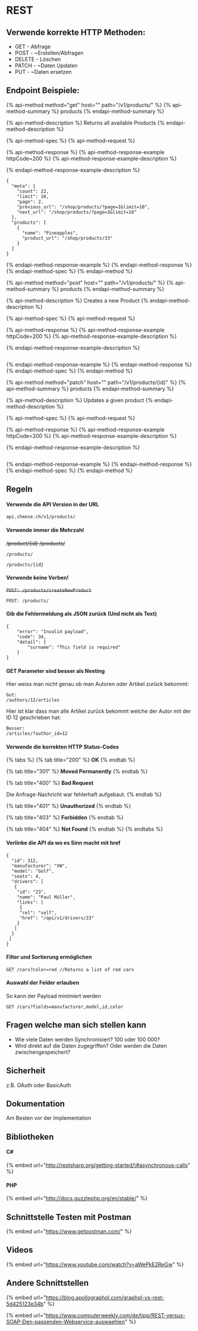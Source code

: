 # REST

## Verwende korrekte HTTP Methoden:

* GET - Abfrage 
* POST - ~Erstellen/Abfragen 
* DELETE - Löschen 
* PATCH - ~Daten Updaten 
* PUT - ~Daten ersetzen

## Endpoint Beispiele:

{% api-method method="get" host="" path="/v1/products/" %}
{% api-method-summary %}
products
{% endapi-method-summary %}

{% api-method-description %}
Returns all available Products
{% endapi-method-description %}

{% api-method-spec %}
{% api-method-request %}

{% api-method-response %}
{% api-method-response-example httpCode=200 %}
{% api-method-response-example-description %}

{% endapi-method-response-example-description %}

```
{
  "meta": {
    "count": 22,
    "limit": 10,
    "page": 2,
    "previous_url": "/shop/products/?page=1&limit=10",
    "next_url": "/shop/products/?page=3&limit=10"
  },
  "products": [
    {
      "name": "Pineapples",
      "product_url": "/shop/products/33"
    }
  ]
}
```
{% endapi-method-response-example %}
{% endapi-method-response %}
{% endapi-method-spec %}
{% endapi-method %}

{% api-method method="post" host="" path="/v1/products/" %}
{% api-method-summary %}
products
{% endapi-method-summary %}

{% api-method-description %}
Creates a new Product
{% endapi-method-description %}

{% api-method-spec %}
{% api-method-request %}

{% api-method-response %}
{% api-method-response-example httpCode=200 %}
{% api-method-response-example-description %}

{% endapi-method-response-example-description %}

```

```
{% endapi-method-response-example %}
{% endapi-method-response %}
{% endapi-method-spec %}
{% endapi-method %}

{% api-method method="patch" host="" path="/v1/products/{id}" %}
{% api-method-summary %}
products
{% endapi-method-summary %}

{% api-method-description %}
Updates a given product
{% endapi-method-description %}

{% api-method-spec %}
{% api-method-request %}

{% api-method-response %}
{% api-method-response-example httpCode=200 %}
{% api-method-response-example-description %}

{% endapi-method-response-example-description %}

```

```
{% endapi-method-response-example %}
{% endapi-method-response %}
{% endapi-method-spec %}
{% endapi-method %}

## Regeln

#### Verwende die API Version in der URL

`api.cheese.ch/v1/products/`

#### Verwende immer die Mehrzahl

~~/product/{id} /products/~~

`/products/`

`/products/{id}`

#### Verwende keine Verben!

~~`POST: /products/createNewProduct`~~

`POST: /products/`

#### Gib die Fehlermeldung als JSON zurück \(Und nicht als Text\)

```text
{
    "error": "Invalid payload",
    "code": 34,
    "detail": {
        "surname": "This field is required"
    }
}
```

#### GET Parameter sind besser als Nesting

Hier weiss man nicht genau ob man Autoren oder Artikel zurück bekommt:

```text
Gut:
/authors/12/articles
```

Hier ist klar dass man alle Artikel zurück bekommt welche der Autor mit der ID 12 geschrieben hat:

```text
Besser:
/articles/?author_id=12
```

#### Verwende die korrekten HTTP Status-Codes

{% tabs %}
{% tab title="200" %}
**OK**
{% endtab %}

{% tab title="301" %}
**Moved Permanently**
{% endtab %}

{% tab title="400" %}
**Bad Request**

Die Anfrage-Nachricht war fehlerhaft aufgebaut.
{% endtab %}

{% tab title="401" %}
**Unauthorized**
{% endtab %}

{% tab title="403" %}
**Forbidden**
{% endtab %}

{% tab title="404" %}
**Not Found**
{% endtab %}
{% endtabs %}

#### Verlinke die API da wo es Sinn macht mit href

```text
{
  "id": 312,
  "manufacturer": "VW",
  "model": "Golf",
  "seats": 4,
  "drivers": [
   {
    "id": "23",
    "name": "Paul Müller",
    "links": [
     {
     "rel": "self",
     "href": "/api/v1/drivers/23"
    }
   ]
  }
 ]
}
```

#### Filter und Sortierung ermöglichen

```text
GET /cars?color=red //Returns a list of red cars
```

#### Auswahl der Felder erlauben

So kann der Payload minimiert werden

```text
GET /cars?fields=manufacturer,model,id,color
```

## Fragen welche man sich stellen kann

* Wie viele Daten werden Synchronisiert? 100 oder 100 000?
* Wird direkt auf die Daten zugegriffen? Oder werden die Daten zwischengespeichert?

## Sicherheit

z.B. OAuth oder BasicAuth

## Dokumentation

Am Besten vor der Implementation

## Bibliotheken

#### C\#

{% embed url="http://restsharp.org/getting-started/\#asynchronous-calls" %}

#### PHP

{% embed url="http://docs.guzzlephp.org/en/stable/" %}

## Schnittstelle Testen mit Postman

{% embed url="https://www.getpostman.com/" %}

## Videos

{% embed url="https://www.youtube.com/watch?v=aWePkE2ReGw" %}



## Andere Schnittstellen

{% embed url="https://blog.apollographql.com/graphql-vs-rest-5d425123e34b" %}

{% embed url="https://www.computerweekly.com/de/tipp/REST-versus-SOAP-Den-passenden-Webservice-auswaehlen" %}







